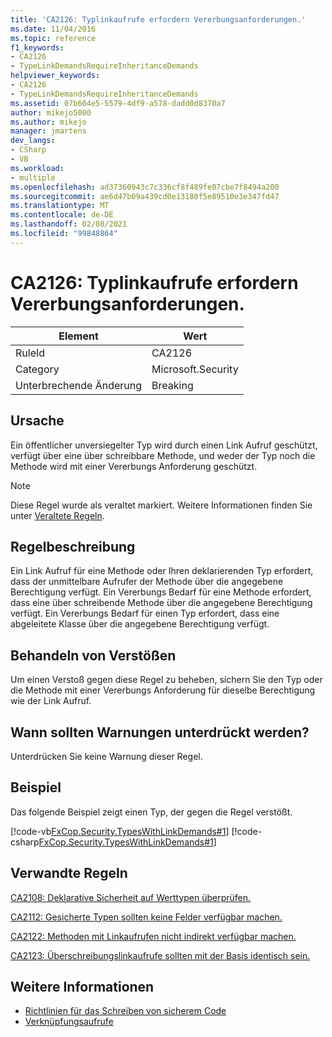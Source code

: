 ```yaml
---
title: 'CA2126: Typlinkaufrufe erfordern Vererbungsanforderungen.'
ms.date: 11/04/2016
ms.topic: reference
f1_keywords:
- CA2126
- TypeLinkDemandsRequireInheritanceDemands
helpviewer_keywords:
- CA2126
- TypeLinkDemandsRequireInheritanceDemands
ms.assetid: 07b604e5-5579-4df9-a578-dadd0d8370a7
author: mikejo5000
ms.author: mikejo
manager: jmartens
dev_langs:
- CSharp
- VB
ms.workload:
- multiple
ms.openlocfilehash: ad37360943c7c336cf8f489fe07cbe7f8494a200
ms.sourcegitcommit: ae6d47b09a439cd0e13180f5e89510e3e347fd47
ms.translationtype: MT
ms.contentlocale: de-DE
ms.lasthandoff: 02/08/2021
ms.locfileid: "99848864"
---
```

# <a name="ca2126-type-link-demands-require-inheritance-demands"></a>CA2126: Typlinkaufrufe erfordern Vererbungsanforderungen.

|Element|Wert|
|-|-|
|RuleId|CA2126|
|Category|Microsoft.Security|
|Unterbrechende Änderung|Breaking|

## <a name="cause"></a>Ursache
Ein öffentlicher unversiegelter Typ wird durch einen Link Aufruf geschützt, verfügt über eine über schreibbare Methode, und weder der Typ noch die Methode wird mit einer Vererbungs Anforderung geschützt.

> [!NOTE]
> Diese Regel wurde als veraltet markiert. Weitere Informationen finden Sie unter [Veraltete Regeln](fxcop-unported-deprecated-rules.md).

## <a name="rule-description"></a>Regelbeschreibung
Ein Link Aufruf für eine Methode oder Ihren deklarierenden Typ erfordert, dass der unmittelbare Aufrufer der Methode über die angegebene Berechtigung verfügt. Ein Vererbungs Bedarf für eine Methode erfordert, dass eine über schreibende Methode über die angegebene Berechtigung verfügt. Ein Vererbungs Bedarf für einen Typ erfordert, dass eine abgeleitete Klasse über die angegebene Berechtigung verfügt.

## <a name="how-to-fix-violations"></a>Behandeln von Verstößen
Um einen Verstoß gegen diese Regel zu beheben, sichern Sie den Typ oder die Methode mit einer Vererbungs Anforderung für dieselbe Berechtigung wie der Link Aufruf.

## <a name="when-to-suppress-warnings"></a>Wann sollten Warnungen unterdrückt werden?
Unterdrücken Sie keine Warnung dieser Regel.

## <a name="example"></a>Beispiel
Das folgende Beispiel zeigt einen Typ, der gegen die Regel verstößt.

[!code-vb[FxCop.Security.TypesWithLinkDemands#1](../code-quality/codesnippet/VisualBasic/ca2126-type-link-demands-require-inheritance-demands_1.vb)]
[!code-csharp[FxCop.Security.TypesWithLinkDemands#1](../code-quality/codesnippet/CSharp/ca2126-type-link-demands-require-inheritance-demands_1.cs)]

## <a name="related-rules"></a>Verwandte Regeln
[CA2108: Deklarative Sicherheit auf Werttypen überprüfen.](../code-quality/ca2108.md)

[CA2112: Gesicherte Typen sollten keine Felder verfügbar machen.](../code-quality/ca2112.md)

[CA2122: Methoden mit Linkaufrufen nicht indirekt verfügbar machen.](../code-quality/ca2122.md)

[CA2123: Überschreibungslinkaufrufe sollten mit der Basis identisch sein.](../code-quality/ca2123.md)

## <a name="see-also"></a>Weitere Informationen

- [Richtlinien für das Schreiben von sicherem Code](/dotnet/standard/security/secure-coding-guidelines)
- [Verknüpfungsaufrufe](/dotnet/framework/misc/link-demands)
